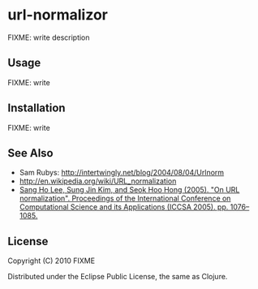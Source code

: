 # url-normalizor

FIXME: write description

## Usage

FIXME: write

## Installation

FIXME: write

## See Also

* Sam Rubys: http://intertwingly.net/blog/2004/08/04/Urlnorm
* http://en.wikipedia.org/wiki/URL_normalization
* [Sang Ho Lee, Sung Jin Kim, and Seok Hoo Hong (2005). "On URL normalization". Proceedings of the International Conference on Computational Science and its Applications (ICCSA 2005). pp. 1076–1085.](http://dblab.ssu.ac.kr/publication/LeKi05a.pdf)

## License

Copyright (C) 2010 FIXME

Distributed under the Eclipse Public License, the same as Clojure.
